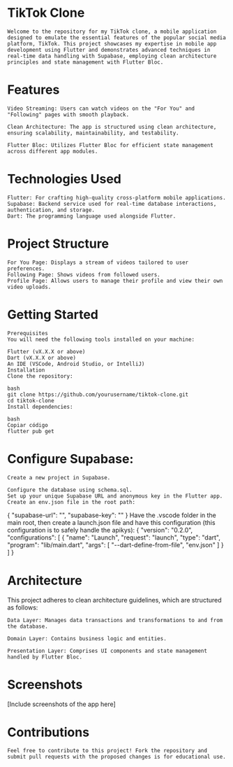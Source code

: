 # TikTok Clone
    Welcome to the repository for my TikTok clone, a mobile application designed to emulate the essential features of the popular social media platform, TikTok. This project showcases my expertise in mobile app development using Flutter and demonstrates advanced techniques in real-time data handling with Supabase, employing clean architecture principles and state management with Flutter Bloc.

# Features

    Video Streaming: Users can watch videos on the "For You" and "Following" pages with smooth playback.

    Clean Architecture: The app is structured using clean architecture, ensuring scalability, maintainability, and testability.

    Flutter Bloc: Utilizes Flutter Bloc for efficient state management across different app modules.

# Technologies Used
    Flutter: For crafting high-quality cross-platform mobile applications.
    Supabase: Backend service used for real-time database interactions, authentication, and storage.
    Dart: The programming language used alongside Flutter.
# Project Structure
    For You Page: Displays a stream of videos tailored to user preferences.
    Following Page: Shows videos from followed users.
    Profile Page: Allows users to manage their profile and view their own video uploads.

# Getting Started
    Prerequisites
    You will need the following tools installed on your machine:

    Flutter (vX.X.X or above)
    Dart (vX.X.X or above)
    An IDE (VSCode, Android Studio, or IntelliJ)
    Installation
    Clone the repository:

    bash
    git clone https://github.com/yourusername/tiktok-clone.git
    cd tiktok-clone
    Install dependencies:

    bash
    Copiar código
    flutter pub get

# Configure Supabase:

    Create a new project in Supabase.

    Configure the database using schema.sql.
    Set up your unique Supabase URL and anonymous key in the Flutter app.
    Create an env.json file in the root path:
{
     "supabase-url": "",
     "supabase-key": ""
}
    Have the .vscode folder in the main root, then create a launch.json file and have this configuration (this configuration is to safely handle the apikys):
{
     "version": "0.2.0",
     "configurations": [
         {
             "name": "Launch",
             "request": "launch",
             "type": "dart",
             "program": "lib/main.dart",
             "args": [
                 "--dart-define-from-file",
                 "env.json"
             ]
         }
     ]
}


# Architecture
This project adheres to clean architecture guidelines, which are structured as follows:

    Data Layer: Manages data transactions and transformations to and from the database.

    Domain Layer: Contains business logic and entities.

    Presentation Layer: Comprises UI components and state management handled by Flutter Bloc.

# Screenshots
[Include screenshots of the app here]

# Contributions
    Feel free to contribute to this project! Fork the repository and submit pull requests with the proposed changes is for educational use.

